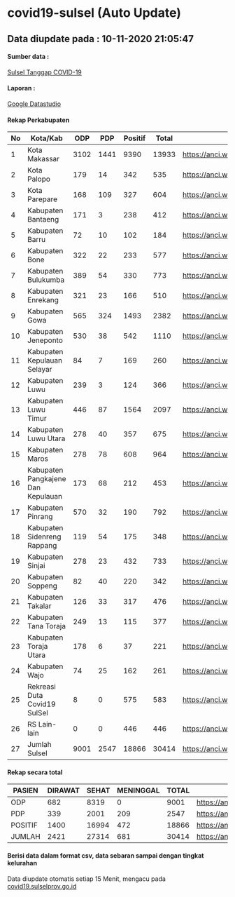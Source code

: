 
# covid19-sulsel (Auto Update)

## Data diupdate pada : 10-11-2020 21:05:47

#### Sumber data :
[Sulsel Tanggap COVID-19](https://covid19.sulselprov.go.id)

#### Laporan :
[Google Datastudio](https://datastudio.google.com/s/jythWGc1j4w)

#### Rekap Perkabupaten 
|No|Kota/Kab|ODP|PDP|Positif|Total|Link|
| --- | --- | --- | --- | --- | --- | --- |
|1|Kota Makassar|3102|1441|9390|13933|https://anci.web.id/cor/kota_makassar|
|2|Kota Palopo|179|14|342|535|https://anci.web.id/cor/kota_palopo|
|3|Kota Parepare|168|109|327|604|https://anci.web.id/cor/kota_parepare|
|4|Kabupaten Bantaeng|171|3|238|412|https://anci.web.id/cor/kabupaten_bantaeng|
|5|Kabupaten Barru|72|10|102|184|https://anci.web.id/cor/kabupaten_barru|
|6|Kabupaten Bone|322|22|233|577|https://anci.web.id/cor/kabupaten_bone|
|7|Kabupaten Bulukumba|389|54|330|773|https://anci.web.id/cor/kabupaten_bulukumba|
|8|Kabupaten Enrekang|321|23|166|510|https://anci.web.id/cor/kabupaten_enrekang|
|9|Kabupaten Gowa|565|324|1493|2382|https://anci.web.id/cor/kabupaten_gowa|
|10|Kabupaten Jeneponto|530|38|542|1110|https://anci.web.id/cor/kabupaten_jeneponto|
|11|Kabupaten Kepulauan Selayar|84|7|169|260|https://anci.web.id/cor/kabupaten_kepulauan_selayar|
|12|Kabupaten Luwu|239|3|124|366|https://anci.web.id/cor/kabupaten_luwu|
|13|Kabupaten Luwu Timur|446|87|1564|2097|https://anci.web.id/cor/kabupaten_luwu_timur|
|14|Kabupaten Luwu Utara|278|40|357|675|https://anci.web.id/cor/kabupaten_luwu_utara|
|15|Kabupaten Maros|278|78|608|964|https://anci.web.id/cor/kabupaten_maros|
|16|Kabupaten Pangkajene Dan Kepulauan|173|68|212|453|https://anci.web.id/cor/kabupaten_pangkajene_dan_kepulauan|
|17|Kabupaten Pinrang|570|32|190|792|https://anci.web.id/cor/kabupaten_pinrang|
|18|Kabupaten Sidenreng Rappang|119|54|175|348|https://anci.web.id/cor/kabupaten_sidenreng_rappang|
|19|Kabupaten Sinjai|278|23|432|733|https://anci.web.id/cor/kabupaten_sinjai|
|20|Kabupaten Soppeng|82|40|220|342|https://anci.web.id/cor/kabupaten_soppeng|
|21|Kabupaten Takalar|126|33|317|476|https://anci.web.id/cor/kabupaten_takalar|
|22|Kabupaten Tana Toraja|249|13|115|377|https://anci.web.id/cor/kabupaten_tana_toraja|
|23|Kabupaten Toraja Utara|178|6|37|221|https://anci.web.id/cor/kabupaten_toraja_utara|
|24|Kabupaten Wajo|74|25|162|261|https://anci.web.id/cor/kabupaten_wajo|
|25|Rekreasi Duta Covid19 SulSel|8|0|575|583|https://anci.web.id/cor/rekreasi_duta_covid19_sulsel|
|26|RS Lain-lain|0|0|446|446|https://anci.web.id/cor/rs_lain-lain|
|27|Jumlah Sulsel|9001|2547|18866|30414|https://anci.web.id/cor/jumlah_sulsel|

#### Rekap secara total

| PASIEN | DIRAWAT | SEHAT | MENINGGAL | TOTAL | LINK |
| ---- | -------- | ---- | ---- |  ---- | ---- |
| ODP | 682 | 8319 | 0 | 9001 | https://anci.web.id/cor/odp_detail.html |
| PDP | 339 | 2001 | 209 | 2547 | https://anci.web.id/cor/pdp_detail.html |
| POSITIF | 1400 | 16994 | 472 | 18866 | https://anci.web.id/cor/positif_detail.html |
| JUMLAH | 2421 | 27314 | 681 | 30414 | https://anci.web.id/cor/jumlah_sulsel/ |

 
#### Berisi data dalam format csv, data sebaran sampai dengan tingkat kelurahan

Data diupdate otomatis setiap 15 Menit, mengacu pada [covid19.sulselprov.go.id](https://covid19.sulselprov.go.id)


